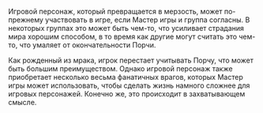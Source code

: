 Игровой персонаж, который превращается в мерзость, может по-прежнему участвовать в игре, если Мастер игры и группа согласны. В некоторых группах это может быть чем-то, что усиливает страдания мира хорошим способом, в то время как другие могут считать это чем-то, что умаляет от окончательности Порчи.

Как рожденный из мрака, игрок перестает учитывать Порчу, что может быть большим преимуществом. Однако игровой персонаж также приобретает несколько весьма фанатичных врагов, которых Мастер игры может использовать, чтобы сделать жизнь намного сложнее для игровых персонажей. Конечно же, это происходит в захватывающем смысле.